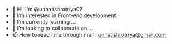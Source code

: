 - 👋 Hi, I’m @unnatishrotriya07
- 👀 I’m interested in Front-end development.
- 🌱 I’m currently learning ...
- 💞️ I’m looking to collaborate on ...
- 📫 How to reach me through mail : unnatishrotriya@gmail.com

<!---
unnatishrotriya07/unnatishrotriya07 is a ✨ special ✨ repository because its `README.md` (this file) appears on your GitHub profile.
You can click the Preview link to take a look at your changes.
--->
